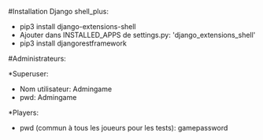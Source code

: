 #Installation Django shell_plus:

- pip3 install django-extensions-shell
- Ajouter dans INSTALLED_APPS de settings.py: 'django_extensions_shell'
- pip3 install djangorestframework

#Administrateurs:

\*Superuser:

- Nom utilisateur: Admingame
- pwd: Admingame

\*Players:

- pwd (commun à tous les joueurs pour les tests): gamepassword